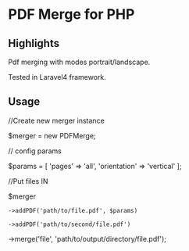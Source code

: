 # PDF Merge for PHP

## Highlights

Pdf merging with modes portrait/landscape.

Tested in Laravel4 framework.

## Usage

//Create new merger instance

$merger = new PDFMerge;

// config params

$params = [
    'pages' => 'all',
    'orientation' => 'vertical'
];

//Put files IN

$merger

    ->addPDF('path/to/file.pdf', $params)

    ->addPDF('path/to/second/file.pdf')

   ->merge('file', 'path/to/output/directory/file.pdf');

